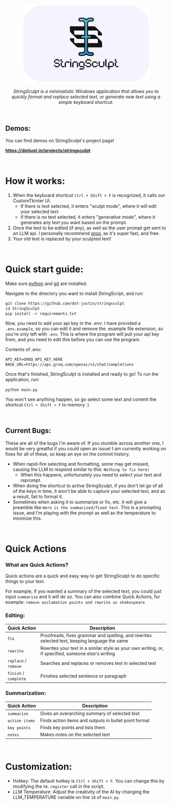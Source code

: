 <p align="center">
  <img src="assets/banner.png" alt="StringSculpt Banner" width="400"/>
</p>

<p align="center">
  
</p>

<p align="center">
    <i>StringSculpt is a minimalistic Windows application that allows you to quickly format and replace selected text, or generate new text using a simple keyboard shortcut.</i>
</p>


</br>

## Demos:

You can find demos on StringSculpt's project page!

**https://dotjust.in/projects/stringsculpt**


</br>

# How it works:
1. When the keyboard shortcut `Ctrl + Shift + F` is recognized, it calls our CustomTkinter UI.
   - If there is text selected, it enters "sculpt mode", where it will edit your selected text
   - if there is *no* text selected, it enters "generative mode", where it generates any text you want based on the prompt.
2. Once the text to be edited (if any), as well as the user prompt get sent to an LLM api. I personally recommend [groq](https://console.groq.com), as it's super fast, and free.
3. Your old text is replaced by your sculpted text!

</br>

# Quick start guide:

Make sure [python](https://python.org/downloads) and [git](https://git-scm.org/downloads) are installed. 

Navigate to the directory you want to install StringScript, and run:

```
git clone https://github.com/dot-justin/stringsculpt
cd StringSculpt
pip install -r requirements.txt
```
Now, you need to add your api key in the *.env*. I have provided a `.env.example`, so you can edit it and remove the .example file extension, so you're only left with `.env`. This is where the program will pull your api key from, and you need to edit this before you can use the program.

Contents of .env:
```
API_KEY=GROQ_API_KEY_HERE
BASE_URL=https://api.groq.com/openai/v1/chat/completions
```

Once that's finished, StringSculpt is installed and ready to go! To run the application, run:

`python main.py`

You won't see anything happen, so go select some text and commit the shortcut `Ctrl + Shift + F` to memory :)

</br>


## Current Bugs:
These are all of the bugs I'm aware of. If you stumble across another one, I would be very greatful if you could open an issue! I am currently working on fixes for all of these, so keep an eye on the commit history.

- When rapid-fire selecting and formatting, some may get missed, causing the LLM to respond similar to this: `Nothing to fix here!`
   - When this happens, unfortunately you need to select your text and reprompt.
- When doing the shortcut to active StringSculpt, if you don't let go of all of the keys in time, it won't be able to capture your selected text, and as a result, fail to format it.
- Sometimes when asking it to summarize or fix, etc. it will give a preamble like `Here is the summarized/fixed text`. This is a prompting issue, and I'm playing with the prompt as well as the temperature to minimize this.

</br>

# Quick Actions

### What are Quick Actions?
Quick actions are a quick and easy way to get StringSculpt to do specific things to your text.

For example, if you wanted a summary of the selected text, you could just input `summarize` and it will do so. You can also combine Quick Actions, for example: `remove exclamation points and rewrite as shakespeare`

### Editing:
| **Quick Action** | **Description** |
| --- | --- |
| `fix` | Proofreads, fixes grammar and spelling, and rewrites selected text, keeping language the same |
| `rewrite` | Rewrites your text in a similar style as your own writing, or, if specified, someone else's writing |
| `replace` / `remove` | Searches and replaces or removes text in selected text |
| `finish` / `complete` | Finishes selected sentence or paragraph

### Summarization:
| **Quick Action** | **Description** |
| --- | --- |
| `summarize` | Gives an overarching summary of selected text |
| `action items` | Finds action items and outputs in bullet point format |
| `key points` | Finds key points and lists them |
| `notes` | Makes notes on the selected text |

</br>

# Customization:

- Hotkey: The default hotkey is `Ctrl + Shift + F`. You can change this by modifying the `hk.register` call in the script.
- LLM Temperature: Adjust the creativity of the AI by changing the LLM_TEMPERATURE variable on line `18` of `main.py`.
